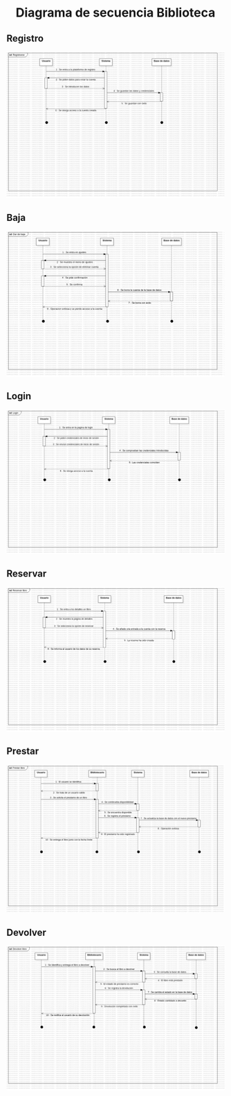 <div align="justify">

# <div align="center">Diagrama de secuencia Biblioteca</div>

## Registro
![Registro](images/Registrarse.jpg)

## Baja
![Baja](images/baja.jpg)

## Login
![Login](images/Login.jpg)

## Reservar
![Reserva](images/Reservar.jpg)

## Prestar
![Prestar](images/Prestar.jpg)

## Devolver
![Devolver](images/Devolver.jpg)

</div>